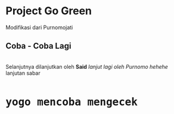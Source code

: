 <h1>Project Go Green</h1>
<p>Modifikasi dari Purnomojati
<h2>Coba - Coba Lagi</h2><br/>
Selanjutnya dilanjutkan oleh <b>Said</b>
<i>lanjut lagi oleh Purnomo hehehe</i>
<br/>lanjutan sabar</p>
<pre>
<h1>yogo mencoba mengecek</h1>
</pre>
